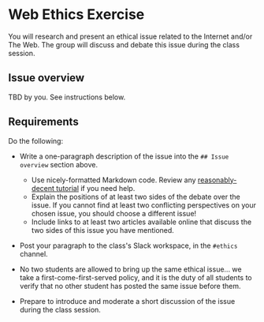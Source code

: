# Web Ethics Exercise

You will research and present an ethical issue related to the Internet and/or The Web. The group will discuss and debate this issue during the class session.

## Issue overview

TBD by you. See instructions below.

## Requirements

Do the following:

- Write a one-paragraph description of the issue into the `## Issue overview` section above.

  - Use nicely-formatted Markdown code. Review any [reasonably-decent tutorial](https://www.markdownguide.org/) if you need help.
  - Explain the positions of at least two sides of the debate over the issue. If you cannot find at least two conflicting perspectives on your chosen issue, you should choose a different issue!
  - Include links to at least two articles available online that discuss the two sides of this issue you have mentioned.

- Post your paragraph to the class's Slack workspace, in the `#ethics` channel.
- No two students are allowed to bring up the same ethical issue... we take a first-come-first-served policy, and it is the duty of all students to verify that no other student has posted the same issue before them.
- Prepare to introduce and moderate a short discussion of the issue during the class session.
